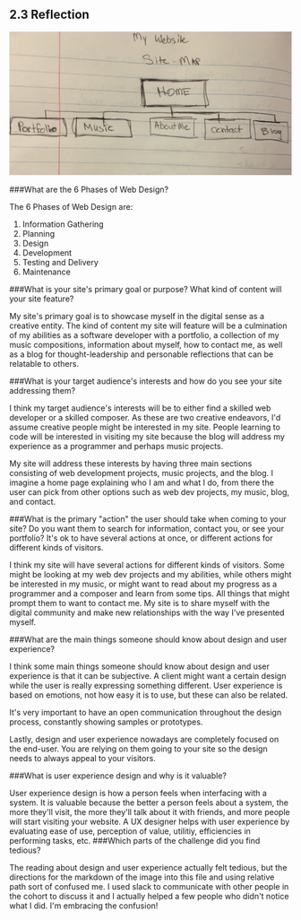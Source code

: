 ## 2.3 Reflection


![Site Map](./imgs/SiteMap.jpg)

###What are the 6 Phases of Web Design?

The 6 Phases of Web Design are:
<ol>
  <li>Information Gathering</li>
  <li>Planning</li>
  <li>Design</li>
  <li>Development</li>
  <li>Testing and Delivery</li>
  <li>Maintenance</li>
</ol>

###What is your site's primary goal or purpose? What kind of content will your site feature?

My site's primary goal is to showcase myself in the digital sense as a creative entity. The kind of content my site will feature will be a culmination of my abilities as a software developer with a portfolio, a collection of my music compositions, information about myself, how to contact me, as well as a blog for thought-leadership and personable reflections that can be relatable to others.

###What is your target audience's interests and how do you see your site addressing them?

I think my target audience's interests will be to either find a skilled web developer or a skilled composer. As these are two creative endeavors, I'd assume creative people might be interested in my site. People learning to code will be interested in visiting my site because the blog will address my experience as a programmer and perhaps music projects.

My site will address these interests by having three main sections consisting of web development projects, music projects, and the blog. I imagine a home page explaining who I am and what I do, from there the user can pick from other options such as web dev projects, my music, blog, and contact.

###What is the primary "action" the user should take when coming to your site? Do you want them to search for information, contact you, or see your portfolio? It's ok to have several actions at once, or different actions for different kinds of visitors.

I think my site will have several actions for different kinds of visitors. Some might be looking at my web dev projects and my abilities, while others might be interested in my music, or might want to read about my progress as a programmer and a composer and learn from some tips. All things that might prompt them to want to contact me. My site is to share myself with the digital community and make new relationships with the way I've presented myself.

###What are the main things someone should know about design and user experience?

I think some main things someone should know about design and user experience is that it can be subjective. A client might want a certain design while the user is really expressing something different. User experience is based on emotions, not how easy it is to use, but these can also be related.

It's very important to have an open communication throughout the design process, constantly showing samples or prototypes.

Lastly, design and user experience nowadays are completely focused on the end-user. You are relying on them going to your site so the design needs to always appeal to your visitors.

###What is user experience design and why is it valuable?

User experience design is how a person feels when interfacing with a system. It is valuable because the better a person feels about a system, the more they'll visit, the more they'll talk about it with friends, and more people will start visiting your website. A UX designer helps with user experience by evaluating ease of use, perception of value, utilitiy, efficiencies in performing tasks, etc.
###Which parts of the challenge did you find tedious?

The reading about design and user experience actually felt tedious, but the directions for the markdown of the image into this file and using relative path sort of confused me. I used slack to communicate with other people in the cohort to discuss it and I actually helped a few people who didn't notice what I did. I'm embracing the confusion!
